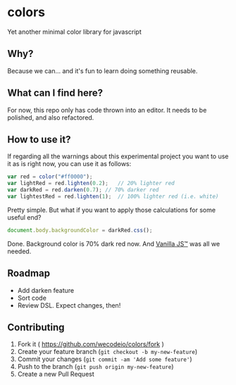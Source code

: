 # colors

Yet another minimal color library for javascript

## Why?

Because we can... and it's fun to learn doing something reusable.

## What can I find here?

For now, this repo only has code thrown into an editor. It needs to be polished, and also refactored.

## How to use it?

If regarding all the warnings about this experimental project you want to use it as is right now, you can use it as follows:

```javascript
var red = color("#ff0000");
var lightRed = red.lighten(0.2);   // 20% lighter red
var darkRed = red.darken(0.7); // 70% darker red
var lightestRed = red.lighten(1);  // 100% lighter red (i.e. white)
```

Pretty simple. But what if you want to apply those calculations for some useful end?

```javascript
document.body.backgroundColor = darkRed.css();
```

Done. Background color is 70% dark red now. And [Vanilla JS&trade;](http://vanilla-js.com/) was all we needed.

## Roadmap

* Add darken feature
* Sort code
* Review DSL. Expect changes, then!

## Contributing

1. Fork it ( https://github.com/wecodeio/colors/fork )
2. Create your feature branch (`git checkout -b my-new-feature`)
3. Commit your changes (`git commit -am 'Add some feature'`)
4. Push to the branch (`git push origin my-new-feature`)
5. Create a new Pull Request